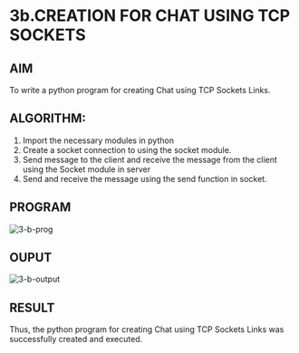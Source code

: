 # 3b.CREATION FOR CHAT USING TCP SOCKETS
## AIM
To write a python program for creating Chat using TCP Sockets Links.
## ALGORITHM:
1. Import the necessary modules in python
2. Create a socket connection to using the socket module.
3. Send message to the client and receive the message from the client using the Socket module in
 server
4. Send and receive the message using the send function in socket.
## PROGRAM
![3-b-prog](https://github.com/user-attachments/assets/154a074c-540a-4d89-8abc-51126840106b)

## OUPUT
![3-b-output](https://github.com/user-attachments/assets/185d8abe-cc48-4106-9cf7-f95baf68a1f3)

## RESULT
Thus, the python program for creating Chat using TCP Sockets Links was successfully 
created and executed.
